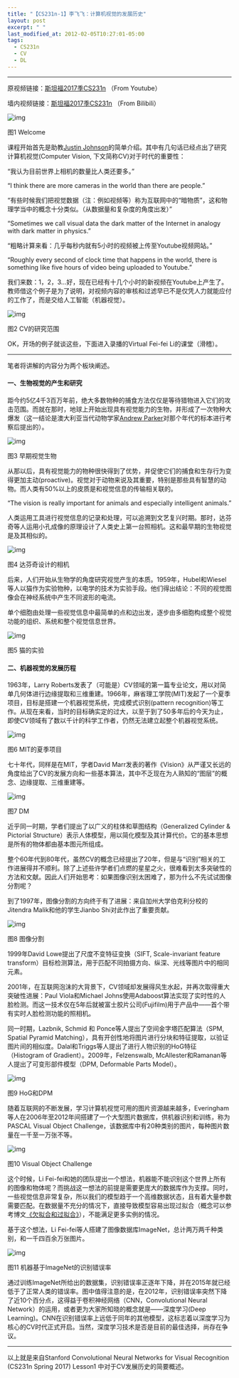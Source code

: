 ```yaml
---
title: "【CS231n-1】李飞飞：计算机视觉的发展历史"
layout: post
excerpt: " "
last_modified_at: 2012-02-05T10:27:01-05:00
tags:
  - CS231n
  - CV
  - DL
---
```


------

原视频链接：[斯坦福2017季CS231n](https://www.youtube.com/playlist?list=PL3FW7Lu3i5JvHM8ljYj-zLfQRF3EO8sYv) （From Youtube）

墙内视频链接：[斯坦福2017季CS231n](http://www.bilibili.com/video/av13260183/) （From Bilibili）

![img](http://ohn6qfqhe.bkt.clouddn.com/CS231n1-1.png)

图1 Welcome

课程开始首先是助教[Justin Johnson](http://cs.stanford.edu/people/jcjohns/)的简单介绍。其中有几句话已经点出了研究计算机视觉(Computer Vision, 下文简称CV)对于时代的重要性：

“我认为目前世界上相机的数量比人类还要多。”

“I think there are more cameras in the world than there are people.”

“有些时候我们把视觉数据（注：例如视频等）称为互联网中的“暗物质”，这和物理学当中的概念十分类似。（从数据量和复杂度的角度出发）”

“Sometimes we call visual data the dark matter of the Internet in analogy with dark matter in physics.”

“粗略计算来看：几乎每秒内就有5小时的视频被上传至Youtube视频网站。”

“Roughly every second of clock time that happens in the world, there is something like five hours of video being uploaded to Youtube.”

我们来数：1，2，3…好，现在已经有十几个小时的新视频在Youtube上产生了。教师借这个例子是为了说明，对视频内容的审核和过滤早已不是仅凭人力就能应付的工作了，而是交给人工智能（机器视觉）。

![img](http://ohn6qfqhe.bkt.clouddn.com/CS231n1-2.png)

图2 CV的研究范围

OK，开场的例子就谈这些，下面进入录播的Virtual Fei-fei Li的课堂（滑稽）。

------

笔者将讲解的内容分为两个板块阐述。

#### 一、生物视觉的产生和研究

距今约5亿4千3百万年前，绝大多数物种的捕食方法仅仅是等待猎物进入它们的攻击范围。而就在那时，地球上开始出现具有视觉能力的生物，并形成了一次物种大爆发（这一结论是澳大利亚当代动物学家[Andrew Parker](https://en.wikipedia.org/wiki/Andrew_Parker_(zoologist))对那个年代的标本进行考察后提出的）。

![img](http://ohn6qfqhe.bkt.clouddn.com/CS231n1-3.png)

图3 早期视觉生物

从那以后，具有视觉能力的物种很快得到了优势，并促使它们的捕食和生存行为变得更加主动(proactive)。视觉对于动物来说及其重要，特别是那些具有智慧的动物。而人类有50%以上的皮质是和视觉信息的传输相关联的。

“The vision is really important for animals and especially intelligent animals.”

人类运用工具进行视觉信息的记录和处理，可以追溯到文艺复兴时期。那时，达芬奇等人运用小孔成像的原理设计了人类史上第一台照相机。这和最早期的生物视觉是及其相似的。

![img](http://ohn6qfqhe.bkt.clouddn.com/CS231n1-4.png)

图4 达芬奇设计的相机

后来，人们开始从生物学的角度研究视觉产生的本质。1959年，Hubel和Wiesel等人以猫作为实验物种，以电学的技术为实验手段。他们得出结论：不同的视觉图像会在神经系统中产生不同波形的电流。

单个细胞由处理一些视觉信息中最简单的点和边出发，逐步由多细胞构成整个视觉功能的组织、系统和整个视觉信息世界。

![img](http://ohn6qfqhe.bkt.clouddn.com/CS231n1-5.png)

图5 猫的实验

#### 二、机器视觉的发展历程

1963年，Larry Roberts发表了（可能是）CV领域的第一篇专业论文，用以对简单几何体进行边缘提取和三维重建。1966年，麻省理工学院(MIT)发起了一个夏季项目，目标是搭建一个机器视觉系统，完成模式识别(pattern recognition)等工作。从现在来看，当时的目标确实定的过大，以至于到了50多年后的今天为止，即使CV领域有了数以千计的科学工作者，仍然无法建立起整个机器视觉系统。

![img](http://ohn6qfqhe.bkt.clouddn.com/CS231n1-6.png)

图6 MIT的夏季项目

七十年代，同样是在MIT，学者David Marr发表的著作《Vision》从严谨又长远的角度给出了CV的发展方向和一些基本算法，其中不乏现在为人熟知的“图层”的概念、边缘提取、三维重建等。

![img](http://ohn6qfqhe.bkt.clouddn.com/CS231n1-7.png)

图7 DM

近乎同一时期，学者们提出了以广义的柱体和草图结构（Generalized Cylinder & Pictorial Structure）表示人体模型，用以简化模型及其计算代价。它的基本思想是所有的物体都由基本图元所组成。

整个60年代到80年代，虽然CV的概念已经提出了20年，但是与“识别”相关的工作进展得并不顺利。除了上述些许学者们点燃的星星之火，很难看到太多突破性的方法和文献。因此人们开始思考：如果图像识别太困难了，那为什么不先试试图像分割呢？

到了1997年，图像分割的方向终于有了进展：来自加州大学伯克利分校的Jitendra Malik和他的学生Jianbo Shi对此作出了重要贡献。

![img](http://ohn6qfqhe.bkt.clouddn.com/CS231n1-8.png)

图8 图像分割

1999年David Lowe提出了尺度不变特征变换（SIFT, Scale-invariant feature transform）目标检测算法，用于匹配不同拍摄方向、纵深、光线等图片中的相同元素。

2001年，在互联网泡沫的大背景下，CV领域却发展得风生水起，并再次取得重大突破性进展：Paul Viola和Michael Johns使用Adaboost算法实现了实时性的人脸检测。而这一技术仅在5年后就被富士胶片公司(Fujifilm)用于产品中——首个带有实时人脸检测功能的照相机。

同一时期，Lazbnik, Schmid 和 Ponce等人提出了空间金字塔匹配算法（SPM, Spatial Pyramid Matching），具有开创性地将图片进行分块和特征提取，以验证图片间的相似度。Dalal和Triggs等人提出了进行人物识别的HoG特征（Histogram of Gradient）。2009年，Felzenswalb, McAllester和Ramanan等人提出了可变形部件模型（DPM, Deformable Parts Model）。

![img](http://ohn6qfqhe.bkt.clouddn.com/CS231n1-9.png)

图9 HoG和DPM

随着互联网的不断发展，学习计算机视觉可用的图片资源越来越多，Everingham等人在2006年至2012年间搭建了一个大型图片数据库，供机器识别和训练，称为PASCAL Visual Object Challenge，该数据库中有20种类别的图片，每种图片数量在一千至一万张不等。

![img](http://ohn6qfqhe.bkt.clouddn.com/CS231n1-10.png)

图10 Visual Object Challenge

这个时候，Li Fei-fei和她的团队提出一个想法，机器能不能识别这个世界上所有的图像和物体呢？而挑战这一想法的前提是需要更庞大的数据库作为支撑。同时，一些视觉信息非常复杂，所以我们的模型趋于一个高维数据状态，且有着大量参数需要匹配。在数据量不充分的情况下，直接导致模型容易出现过拟合（概念可以参考博文[《欠拟合和过拟合》](https://husterhope.github.io/2017/02/21/CS229-3.html)），不能满足更多实例的情况。

基于这个想法，Li Fei-fei等人搭建了图像数据库ImageNet，总计两万两千种类别，和一千四百余万张图片。

![img](http://ohn6qfqhe.bkt.clouddn.com/CS231n1-11.png)

图11 机器基于ImageNet的识别错误率

通过训练ImageNet所给出的数据集，识别错误率正逐年下降，并在2015年就已经低于了正常人类的错误率。图中值得注意的是，在2012年，识别错误率突然下降了近10个百分点，这得益于卷积神经网络（CNN，Convolutional Neural Network）的运用，或者更为大家所知晓的概念就是——深度学习(Deep Learning)。CNN在识别错误率上远低于同年的其他模型，这标志着以深度学习为核心的CV时代正式开启。当然，深度学习技术是否是目前的最佳选择，尚存在争议。

------

以上就是来自Stanford Convolutional Neural Networks for Visual Recognition (CS231n Spring 2017) Lesson1 中对于CV发展历史的简要概述。
